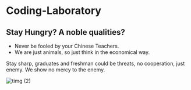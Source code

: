 # Coding-Laboratory

## Stay Hungry? A noble qualities? 
- Never be fooled by your Chinese Teachers.
- We are just animals, so just think in the economical way.

Stay sharp, graduates and freshman could be threats, no cooperation, just enemy. We show no mercy to the enemy.

![timg (2)](https://user-images.githubusercontent.com/29160332/60809596-a162ac00-a1bd-11e9-9700-0eb1c6c5afc4.png)
